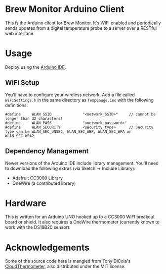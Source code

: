 Brew Monitor Arduino Client
===========================

This is the Arduino client for [Brew Monitor](https://github.com/AlarmingCow/brew-monitor). It's WiFi enabled and periodically
sends updates from a digital temperature probe to a server over a RESTful web interface.

# Usage
Deploy using the [Arduino IDE](http://arduino.cc/en/main/software).

## WiFi Setup
You'll have to configure your wireless network. Add a file called 
`WiFiSettings.h` in the same directory as `TempGauge.ino` with the following 
definitions:

    #define     WLAN_SSID              "<network_SSID>"     // cannot be longer than 32 characters!
    #define     WLAN_PASS              "<network_password>" 
    #define     WLAN_SECURITY          <security_type>      // Security type can be WLAN_SEC_UNSEC, WLAN_SEC_WEP, WLAN_SEC_WPA or WLAN_SEC_WPA2

## Dependency Management
Newer versions of the Arduino IDE include library management. You'll need to 
download the following extras (via Sketch -> Include Library):

* Adafruit CC3000 Library
* OneWire (a contributed library)

# Hardware
This is written for an Arduino UNO hooked up to a CC3000 WiFI breakout board or 
shield. It also requires a OneWire thermometer (currently known to work with the 
DS18B20 sensor).

# Acknowledgements
Some of the source code here is mangled from Tony DiCola's [CloudThermometer](https://github.com/tdicola/CloudThermometer), 
also distributed under the MIT license.
